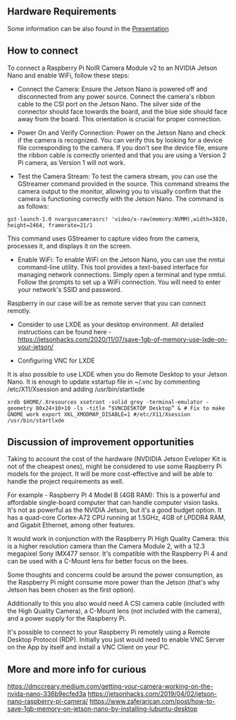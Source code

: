 ## Hardware Requirements

Some information can be also found in the [Presentation](https://github.com/LygutaKsusha/Project_Bee/blob/main/Presentation.pdf)




## How to connect

To connect a Raspberry Pi NoIR Camera Module v2 to an NVIDIA Jetson Nano and enable WiFi, follow these steps:

- Connect the Camera: Ensure the Jetson Nano is powered off and disconnected from any power source. Connect the camera's ribbon cable to the CSI port on the Jetson Nano. The silver side of the connector should face towards the board, and the blue side should face away from the board. This orientation is crucial for proper connection.

- Power On and Verify Connection: Power on the Jetson Nano and check if the camera is recognized. You can verify this by looking for a device file corresponding to the camera. If you don't see the device file, ensure the ribbon cable is correctly oriented and that you are using a Version 2 Pi camera, as Version 1 will not work.

- Test the Camera Stream: To test the camera stream, you can use the GStreamer command provided in the source. This command streams the camera output to the monitor, allowing you to visually confirm that the camera is functioning correctly with the Jetson Nano. The command is as follows:

```
gst-launch-1.0 nvarguscamerasrc! 'video/x-raw(memory:NVMM),width=3820, height=2464, framerate=21/1
```
This command uses GStreamer to capture video from the camera, processes it, and displays it on the screen.

- Enable WiFi: To enable WiFi on the Jetson Nano, you can use the nmtui command-line utility. This tool provides a text-based interface for managing network connections. Simply open a terminal and type nmtui. Follow the prompts to set up a WiFi connection. You will need to enter your network's SSID and password.

Raspberry in our case will be as remote server that you can connect remotly. 

- Consider to use LXDE as your desktop environment. All detailed instructions can be found here -
https://jetsonhacks.com/2020/11/07/save-1gb-of-memory-use-lxde-on-your-jetson/

- Configuring VNC for LXDE

It is also possible to use LXDE when you do Remote Desktop to your Jetson Nano. It is enough to update xstartup file in ~/.vnc by commenting /etc/X11/Xsession and adding /usr/bin/startlxde

```
xrdb $HOME/.Xresources xsetroot -solid grey -terminal-emulator -geometry 80x24+10+10 -ls -title “$VNCDESKTOP Desktop” & # Fix to make GNOME work export XKL_XMODMAP_DISABLE=1 #/etc/X11/Xsession /usr/bin/startlxde
```

## Discussion of improvement opportunities

Taking to account the cost of the hardware (NVDIDIA Jetson Eveloper Kit is not of the cheapest ones), might be considered to use some Raspberry Pi models for the project. It will be more cost-effective and will be able to handle the project requirements as well.

For example - Raspberry Pi 4 Model B (4GB RAM): This is a powerful and affordable single-board computer that can handle computer vision tasks. It's not as powerful as the NVIDIA Jetson, but it's a good budget option. It has a quad-core Cortex-A72 CPU running at 1.5GHz, 4GB of LPDDR4 RAM, and Gigabit Ethernet, among other features.

It would work in conjunction with the Raspberry Pi High Quality Camera: this is a higher resolution camera than the Camera Module 2, with a 12.3 megapixel Sony IMX477 sensor. It's compatible with the Raspberry Pi 4 and can be used with a C-Mount lens for better focus on the bees.

Some thoughts and concerns could be around the power consumption, as the Raspberry Pi might consume more power than the Jetson (that's why Jetson has been chosen as the first option).

Additionally to this you also would need A CSI camera cable (included with the High Quality Camera), a C-Mount lens (not included with the camera), and a power supply for the Raspberry Pi.

It's possible to connect to your Raspberry Pi remotely using a Remote Desktop Protocol (RDP). Initially you just would need to enable VNC Server on the App by itself and install a VNC Client on your PC.


## More and more info for curious

https://dmccreary.medium.com/getting-your-camera-working-on-the-nvida-nano-336b9ecfed3a 
https://jetsonhacks.com/2019/04/02/jetson-nano-raspberry-pi-camera/
https://www.zaferarican.com/post/how-to-save-1gb-memory-on-jetson-nano-by-installing-lubuntu-desktop
